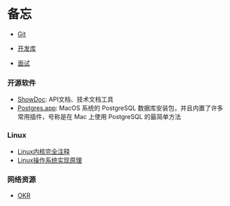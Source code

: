 # 备忘

- [Git](Git常用命令参考手册.md)

- [开发库](/dev-library/README.md)
  
- [面试](/interview/README.md)

### 开源软件

- [ShowDoc](https://www.showdoc.com.cn/): API文档、技术文档工具
- [Postgres.app](https://postgresapp.com/): MacOS 系统的 PostgreSQL 数据库安装包，并且内置了许多常用插件，号称是在 Mac 上使用 PostgreSQL 的最简单方法
  
### Linux

- [Linux内核完全注释](http://www.oldlinux.org/download/CLK-5.0.1-WithCover.pdf)
- [Linux操作系统实现原理](http://www.oldlinux.org/Book-Lite/)

### 网络资源
- [OKR](https://www.okr.com/)
